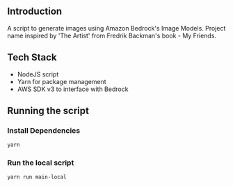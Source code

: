 ## Introduction

A script to generate images using Amazon Bedrock's Image Models. Project name inspired by 'The Artist' from Fredrik Backman's book - My Friends.

## Tech Stack

- NodeJS script
- Yarn for package management
- AWS SDK v3 to interface with Bedrock

## Running the script

### Install Dependencies
```sh
yarn
```

### Run the local script
```sh
yarn run main-local
```

